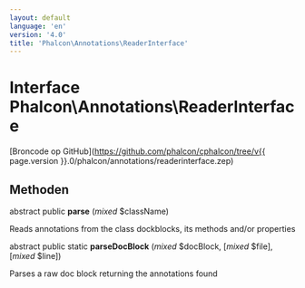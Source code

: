 ```yaml
---
layout: default
language: 'en'
version: '4.0'
title: 'Phalcon\Annotations\ReaderInterface'
---
```


# Interface **Phalcon\Annotations\ReaderInterface**

[Broncode op GitHub](https://github.com/phalcon/cphalcon/tree/v{{ page.version }}.0/phalcon/annotations/readerinterface.zep)

## Methoden

abstract public **parse** (*mixed* $className)

Reads annotations from the class dockblocks, its methods and/or properties

abstract public static **parseDocBlock** (*mixed* $docBlock, [*mixed* $file], [*mixed* $line])

Parses a raw doc block returning the annotations found